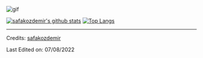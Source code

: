 ![gif](https://github.com/SuperSupeng/SuperSupeng/blob/master/about.gif)



[![safakozdemir's github stats](https://github-readme-stats.vercel.app/api?username=safakozdemir&show_icons=true&theme=merko)](https://github.com/anuraghazra/github-readme-stats) [![Top Langs](https://github-readme-stats.vercel.app/api/top-langs/?username=safakozdemir&layout=compact&theme=merko)](https://github.com/anuraghazra/github-readme-stats)

-----
Credits: [safakozdemir](https://github.com/safakozdemir)

Last Edited on: 07/08/2022
